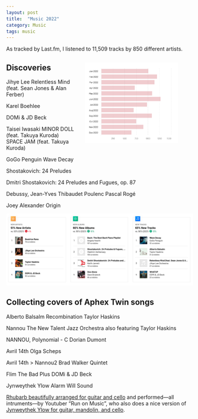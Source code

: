 ```yaml
---
layout: post
title:  "Music 2022"
category: Music
tags: music
---
```


As tracked by Last.fm, I listened to 11,509 tracks by 850 different artists.

<figure style="float: right; margin-left: 2em; margin-bottom: 2em; height: 50%; width: 50%; ">
  <a href="https://www.last.fm/user/cbare/library/albums?from=2022-01-01&rangetype=year" target="_blank">
    <img
      src="/images/music/music-2022-counts.png"
      alt="Tracks listened in 2022"
      >
  </a>
</figure>


## Discoveries


Jihye Lee
Relentless Mind (feat. Sean Jones & Alan Ferber)

Karel Boehlee

DOMi & JD Beck

Taisei Iwasaki
MINOR DOLL (feat. Takuya Kuroda)
SPACE JAM (feat. Takuya Kuroda)

GoGo Penguin Wave Decay

Shostakovich: 24 Preludes

Dmitri Shostakovich: 24 Preludes and Fugues, op. 87


Debussy, Jean-Yves Thibaudet
Poulenc
Pascal Rogé



Joey Alexander
Origin

![New listening 2022](../images/music/listening-2022-new.png)


## Collecting covers of Aphex Twin songs



Alberto Balsalm
Recombination
Taylor Haskins

Nannou
The New Talent Jazz Orchestra
also featuring Taylor Haskins

NANNOU, Polynomial - C
Dorian Dumont 

Avril 14th
Olga Scheps

Avril 14th > Nannou2	Brad Walker	Quintet

Flim
The Bad Plus
DOMi & JD Beck

Jynweythek Ylow
Alarm Will Sound

[Rhubarb beautifully arranged for guitar and cello][101] and performed—all intruments—by Youtuber “Run on Music”, who also does a nice version of [Jynweythek Ylow for guitar, mandolin, and cello][102].

[101]: https://www.youtube.com/watch?v=p9aSv8_8JmE
[102]: https://www.youtube.com/watch?v=zYhcA_VLr3o

